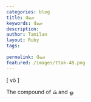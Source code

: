 ```yaml
---
categories: blog
title: வோ
keywords: வோ
description: 
author: Tamilan
layout: Ruby
tags: 
 
permalink: வோ
featured: /images/ttak-48.png
---
```

  
[ vō ]  
  
The compound of வ் and ஓ